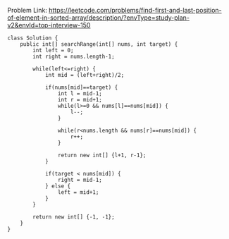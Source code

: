 Problem Link: https://leetcode.com/problems/find-first-and-last-position-of-element-in-sorted-array/description/?envType=study-plan-v2&envId=top-interview-150


```
class Solution {
    public int[] searchRange(int[] nums, int target) {
        int left = 0;
        int right = nums.length-1;

        while(left<=right) {
            int mid = (left+right)/2;

            if(nums[mid]==target) {
                int l = mid-1;
                int r = mid+1;
                while(l>=0 && nums[l]==nums[mid]) {
                    l--;
                }

                while(r<nums.length && nums[r]==nums[mid]) {
                    r++;
                }

                return new int[] {l+1, r-1};
            }

            if(target < nums[mid]) {
                right = mid-1;
            } else {
                left = mid+1;
            }
        }

        return new int[] {-1, -1};
    }
}
```
